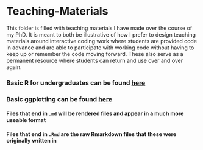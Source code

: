 # Teaching-Materials

This folder is filled with teaching materials I have made over the course of my PhD. It is meant to both be illustrative of how I prefer to design teaching materials around interactive coding work where students are provided code in advance and are able to participate with working code without having to keep up or remember the code moving forward. These also serve as a permanent resource where students can return and use over and over again.

### Basic R for undergraduates can be found [here](https://github.com/morgan-sparks/Teaching-Materials/blob/main/Basic-R-for-disease-lab.md)

### Basic ggplotting can be found [here](https://github.com/morgan-sparks/Teaching-Materials/blob/main/Intro-to-ggplot.md)


#### Files that end in `.md` will be rendered files and appear in a much more useable format
#### Files that end in `.Rmd` are the raw Rmarkdown files that these were originally written in

